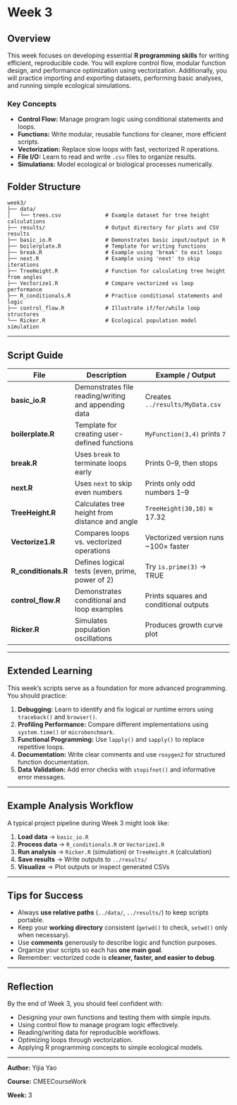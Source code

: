 # Week 3

## Overview

This week focuses on developing essential **R programming skills** for writing efficient, reproducible code. You will explore control flow, modular function design, and performance optimization using vectorization. Additionally, you will practice importing and exporting datasets, performing basic analyses, and running simple ecological simulations.

### Key Concepts

* **Control Flow:** Manage program logic using conditional statements and loops.
* **Functions:** Write modular, reusable functions for cleaner, more efficient scripts.
* **Vectorization:** Replace slow loops with fast, vectorized R operations.
* **File I/O:** Learn to read and write `.csv` files to organize results.
* **Simulations:** Model ecological or biological processes numerically.

## Folder Structure

```
week3/
├── data/
│   └── trees.csv              # Example dataset for tree height calculations
├── results/                   # Output directory for plots and CSV results
├── basic_io.R                 # Demonstrates basic input/output in R
├── boilerplate.R              # Template for writing functions
├── break.R                    # Example using 'break' to exit loops
├── next.R                     # Example using 'next' to skip iterations
├── TreeHeight.R               # Function for calculating tree height from angles
├── Vectorize1.R               # Compare vectorized vs loop performance
├── R_conditionals.R           # Practice conditional statements and logic
├── control_flow.R             # Illustrate if/for/while loop structures
└── Ricker.R                   # Ecological population model simulation
```

---

## Script Guide

| File                 | Description                                          | Example / Output                       |
| -------------------- | ---------------------------------------------------- | -------------------------------------- |
| **basic_io.R**       | Demonstrates file reading/writing and appending data | Creates `../results/MyData.csv`        |
| **boilerplate.R**    | Template for creating user-defined functions         | `MyFunction(3,4)` prints `7`           |
| **break.R**          | Uses `break` to terminate loops early                | Prints 0–9, then stops                 |
| **next.R**           | Uses `next` to skip even numbers                     | Prints only odd numbers 1–9            |
| **TreeHeight.R**     | Calculates tree height from distance and angle       | `TreeHeight(30,10)` ≈ 17.32            |
| **Vectorize1.R**     | Compares loops vs. vectorized operations             | Vectorized version runs ~100× faster   |
| **R_conditionals.R** | Defines logical tests (even, prime, power of 2)      | Try `is.prime(3)` → TRUE               |
| **control_flow.R**   | Demonstrates conditional and loop examples           | Prints squares and conditional outputs |
| **Ricker.R**         | Simulates population oscillations                    | Produces growth curve plot             |

---

## Extended Learning

This week’s scripts serve as a foundation for more advanced programming. You should practice:

1. **Debugging:** Learn to identify and fix logical or runtime errors using `traceback()` and `browser()`.
2. **Profiling Performance:** Compare different implementations using `system.time()` or `microbenchmark`.
3. **Functional Programming:** Use `lapply()` and `sapply()` to replace repetitive loops.
4. **Documentation:** Write clear comments and use `roxygen2` for structured function documentation.
5. **Data Validation:** Add error checks with `stopifnot()` and informative error messages.

---

## Example Analysis Workflow

A typical project pipeline during Week 3 might look like:

1. **Load data** → `basic_io.R`
2. **Process data** → `R_conditionals.R` or `Vectorize1.R`
3. **Run analysis** → `Ricker.R` (simulation) or `TreeHeight.R` (calculation)
4. **Save results** → Write outputs to `../results/`
5. **Visualize** → Plot outputs or inspect generated CSVs

---

## Tips for Success

* Always **use relative paths** (`../data/`, `../results/`) to keep scripts portable.
* Keep your **working directory** consistent (`getwd()` to check, `setwd()` only when necessary).
* Use **comments** generously to describe logic and function purposes.
* Organize your scripts so each has **one main goal**.
* Remember: vectorized code is **cleaner, faster, and easier to debug**.

---

## Reflection

By the end of Week 3, you should feel confident with:

* Designing your own functions and testing them with simple inputs.
* Using control flow to manage program logic effectively.
* Reading/writing data for reproducible workflows.
* Optimizing loops through vectorization.
* Applying R programming concepts to simple ecological models.

---

**Author:** Yijia Yao

**Course:** CMEECourseWork

**Week:** 3
